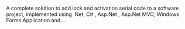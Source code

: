 A complete solution to add lock and activation serial code to a software project, implemented using .Net, C# , Asp.Net , Asp.Net MVC, Windows Forms Application and ...


